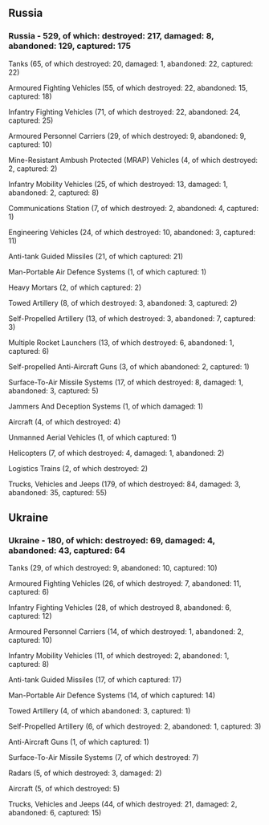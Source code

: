 
 
 ## Russia
 
 ### Russia - 529, of which: destroyed: 217, damaged: 8, abandoned: 129, captured: 175

 

 

 Tanks (65, of which destroyed: 20, damaged: 1, abandoned: 22, captured: 22)

 Armoured Fighting Vehicles (55, of which destroyed: 22, abandoned: 15, captured: 18)

 Infantry Fighting Vehicles (71, of which destroyed: 22, abandoned: 24, captured: 25)

 Armoured Personnel Carriers (29, of which destroyed: 9, abandoned: 9, captured: 10)

 Mine-Resistant Ambush Protected (MRAP) Vehicles (4, of which destroyed: 2, captured: 2)

 Infantry Mobility Vehicles (25, of which destroyed: 13, damaged: 1, abandoned: 2, captured: 8)

 Communications Station (7, of which destroyed: 2, abandoned: 4, captured: 1)

 Engineering Vehicles (24, of which destroyed: 10, abandoned: 3, captured: 11)

 Anti-tank Guided Missiles (21, of which captured: 21)

 Man-Portable Air Defence Systems (1, of which captured: 1)

 Heavy Mortars (2, of which captured: 2)

 Towed Artillery (8, of which destroyed: 3, abandoned: 3, captured: 2)

 Self-Propelled Artillery (13, of which destroyed: 3, abandoned: 7, captured: 3)

 Multiple Rocket Launchers (13, of which destroyed: 6, abandoned: 1, captured: 6)

 Self-propelled Anti-Aircraft Guns (3, of which abandoned: 2, captured: 1)

 Surface-To-Air Missile Systems (17, of which destroyed: 8, damaged: 1, abandoned: 3, captured: 5)

 Jammers And Deception Systems (1, of which damaged: 1)

 Aircraft (4, of which destroyed: 4)

 Unmanned Aerial Vehicles (1, of which captured: 1)

 Helicopters (7, of which destroyed: 4, damaged: 1, abandoned: 2)

 Logistics Trains (2, of which destroyed: 2)

 Trucks, Vehicles and Jeeps (179, of which destroyed: 84, damaged: 3, abandoned: 35, captured: 55)

 
 
 ## Ukraine
 
 ### Ukraine - 180, of which: destroyed: 69, damaged: 4, abandoned: 43, captured: 64

 

 

 Tanks (29, of which destroyed: 9, abandoned: 10, captured: 10)

 Armoured Fighting Vehicles (26, of which destroyed: 7, abandoned: 11, captured: 6)

 Infantry Fighting Vehicles (28, of which destroyed 8, abandoned: 6, captured: 12)

 Armoured Personnel Carriers (14, of which destroyed: 1, abandoned: 2, captured: 10)

 Infantry Mobility Vehicles (11, of which destroyed: 2, abandoned: 1, captured: 8)

 Anti-tank Guided Missiles (17, of which captured: 17)

 Man-Portable Air Defence Systems (14, of which captured: 14)

 Towed Artillery (4, of which abandoned: 3, captured: 1)

 Self-Propelled Artillery (6, of which destroyed: 2, abandoned: 1, captured: 3)

 Anti-Aircraft Guns (1, of which captured: 1)

 Surface-To-Air Missile Systems (7, of which destroyed: 7)

 

 

 Radars (5, of which destroyed: 3, damaged: 2)

 Aircraft (5, of which destroyed: 5)

 Trucks, Vehicles and Jeeps (44, of which destroyed: 21, damaged: 2, abandoned: 6, captured: 15)

